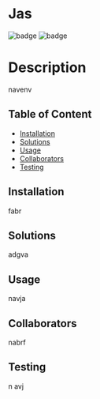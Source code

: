 
# Jas

![badge](https://img.shields.io/badge/license-Apache-green)
![badge](https://img.shields.io/github/languages/count/Jaspertena/PasswordGenerator)

# Description
navenv

## Table of Content 
- [Installation](#installation)
- [Solutions](#solutions)
- [Usage](#usage)
- [Collaborators](#collaborators)
- [Testing](#testing)

## Installation
fabr

## Solutions
adgva 

## Usage
navja 

## Collaborators
nabrf

## Testing
n avj
